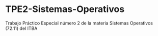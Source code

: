 # TPE2-Sistemas-Operativos
Trabajo Práctico Especial número 2 de la materia Sistemas Operativos (72.11) del ITBA
